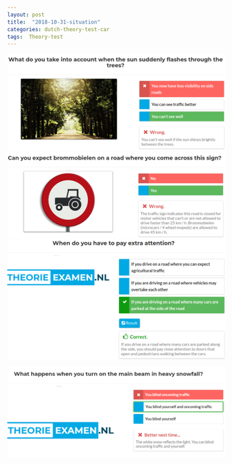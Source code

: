 ```yaml
---
layout: post
title:  "2018-10-31-situation"
categories: dutch-theory-test-car
tags:  Theory-test 
---
```


![](/images/2018-10-31-07-04-25.png)
![](/images/2018-10-31-07-05-58.png)
![](/images/2018-10-31-07-13-20.png)

![](/images/2019-01-11-14-32-31.png)

